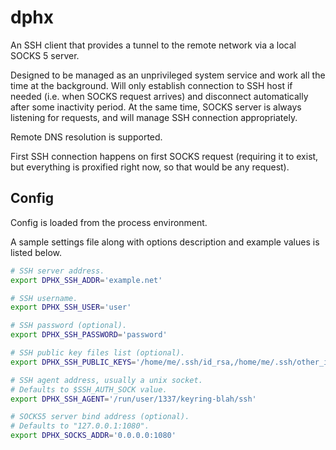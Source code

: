 # dphx

An SSH client that provides a tunnel to the remote network via a local SOCKS 5 server.

Designed to be managed as an unprivileged system service and work all the time at the background. Will only establish connection to SSH host if needed (i.e. when SOCKS request arrives) and disconnect automatically after some inactivity period. At the same time, SOCKS server is always listening for requests, and will manage SSH connection appropriately.

Remote DNS resolution is supported.

First SSH connection happens on first SOCKS request (requiring it to exist, but everything is proxified right now, so that would be any request).

## Config

Config is loaded from the process environment.

A sample settings file along with options description and example values is listed below.

```bash
# SSH server address.
export DPHX_SSH_ADDR='example.net'

# SSH username.
export DPHX_SSH_USER='user'

# SSH password (optional).
export DPHX_SSH_PASSWORD='password'

# SSH public key files list (optional).
export DPHX_SSH_PUBLIC_KEYS='/home/me/.ssh/id_rsa,/home/me/.ssh/other_id_rsa'

# SSH agent address, usually a unix socket.
# Defaults to $SSH_AUTH_SOCK value.
export DPHX_SSH_AGENT='/run/user/1337/keyring-blah/ssh'

# SOCKS5 server bind address (optional).
# Defaults to "127.0.0.1:1080".
export DPHX_SOCKS_ADDR='0.0.0.0:1080'
```
